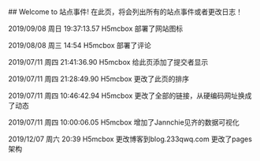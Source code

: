 <link rel="shortcut icon" href="/favicon.ico" type="image/x-icon">
<link rel="icon" href="/favicon.ico" type="image/x-icon">
<link rel="bookmark" href="/favicon.ico" type="image/x-icon">
<script src="/load.js"></script>
## Welcome to 站点事件!
在此页，将会列出所有的站点事件或者更改日志！

2019/09/08 周日 19:37:13.57 H5mcbox 部署了网站图标

2019/08/08 周三 14:54 H5mcbox 部署了评论

2019/07/11 周四 21:41:36.90 H5mcbox 给此页添加了提交者显示

2019/07/11 周四 21:28:49.90 H5mcbox 更改了此页的排序

2019/07/11 周四 10:46:42.94 H5mcbox 更改了全部的链接，从硬编码网址换成了动态

2019/07/11 周四 10:00:06.05 H5mcbox 增加了Jannchie见齐的数据可视化

2019/12/07 周六 20:39 H5mcbox 更改博客到blog.233qwq.com 更改了pages架构
